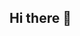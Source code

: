 ## Hi there 👋

<!--
**lucasmfaria/lucasmfaria** is a ✨ _special_ ✨ repository because its `README.md` (this file) appears on your GitHub profile.

![data](https://i.imgur.com/AIj9sJf.mp4)

[![Github Badge](https://img.shields.io/badge/-Github-000?style=flat-square&logo=Github&logoColor=white&link=https://github.com/lucasmfaria)](https://github.com/lucasmfaria)
[![Linkedin Badge](https://img.shields.io/badge/-LinkedIn-blue?style=flat-square&logo=Linkedin&logoColor=white&link=https://www.linkedin.com/in/lucas-meneghesso-faria)](https://www.linkedin.com/in/lucas-meneghesso-faria)


- 🔭 I’m currently working on Itaú Unibanco as a Senior Data Scientist
- 🌱 I’m currently learning about AI agents, AI Engineering, Machine Learning
- 💬 Ask me about Data Science, AI, Machine Learning, Automation! 
- 📫 How to reach me: lucas.meneghesso.faria@gmail.com
- 😄 Pronouns: He/Him
- ⚡ Fun fact: guitar player, nerd, action figures

